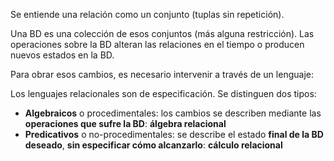 Se entiende una relación como un conjunto (tuplas sin repetición).

Una BD es una colección de esos conjuntos (más alguna restricción).
Las operaciones sobre la BD alteran las relaciones en el tiempo o producen nuevos estados en la BD.

Para obrar esos cambios, es necesario intervenir a través de un lenguaje:

Los lenguajes relacionales son de especificación. Se distinguen dos tipos: 
- **Algebraicos** o procedimentales: los cambios se describen mediante las **operaciones que sufre la BD**: **álgebra relacional** 
- **Predicativos** o no-procedimentales: se describe el estado **final de la BD deseado**, **sin especificar cómo alcanzarlo**: **cálculo relacional**
